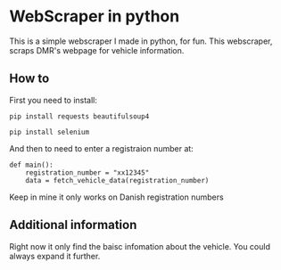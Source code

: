 # WebScraper in python
This is a simple webscraper I made in python, for fun.
This webscraper, scraps DMR's webpage for vehicle information.

## How to
First you need to install:

```
pip install requests beautifulsoup4
```
```
pip install selenium
```

And then to need to enter a registraion number at:

```
def main():
    registration_number = "xx12345"
    data = fetch_vehicle_data(registration_number)

```
Keep in mine it only works on Danish registration numbers

## Additional information
Right now it only find the baisc infomation about the vehicle. You could always expand it further.
